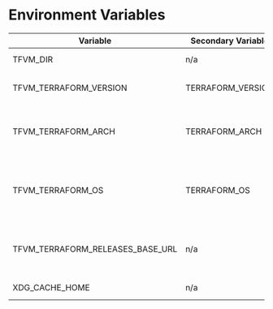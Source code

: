 # Environment Variables

| Variable         | Secondary Variable | Meaning        | Default | 
|------------------|--------------------|----------------|---------|
| TFVM_DIR | n/a | tfvm inventory dir | ${HOME}/.tfvm |
| TFVM_TERRAFORM_VERSION | TERRAFORM_VERSION | Selected terraform version | |
| TFVM_TERRAFORM_ARCH | TERRAFORM_ARCH | Arch of selected terraform version: amd64, 386 | Platform arch |
| TFVM_TERRAFORM_OS | TERRAFORM_OS | OS of selected terraform version: windows, darwin, linux | Platform os |
| TFVM_TERRAFORM_RELEASES_BASE_URL | n/a | Base URL for downloading terraform binaries | https://releases.hashicorp.com/terraform |
| XDG_CACHE_HOME | n/a | Base dir for inventory dir | $HOME/.cache/tfvm |

